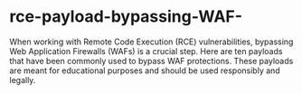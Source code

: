 # rce-payload-bypassing-WAF-
When working with Remote Code Execution (RCE) vulnerabilities, bypassing Web Application Firewalls (WAFs) is a crucial step. Here are ten payloads that have been commonly used to bypass WAF protections. These payloads are meant for educational purposes and should be used responsibly and legally.
